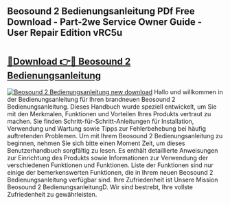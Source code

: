 ## Beosound 2 Bedienungsanleitung PDf Free Download - Part-2we Service Owner Guide - User Repair Edition vRC5u

# <h2><a href="http://df25x6.blite.top/?on=Beosound+2+Bedienungsanleitung">🔗Download 👉🔴 Beosound 2 Bedienungsanleitung</a></h2>

[![Beosound 2 Bedienungsanleitung new download](https://i.imgur.com/lujVjoI.png)](http://df25x6.blite.top/?on=Beosound+2+Bedienungsanleitung)
Hallo und willkommen in der Bedienungsanleitung für Ihren brandneuen Beosound 2 Bedienungsanleitung. Dieses Handbuch wurde speziell entwickelt, um Sie mit den Merkmalen, Funktionen und Vorteilen Ihres Produkts vertraut zu machen. Sie finden Schritt-für-Schritt-Anleitungen für Installation, Verwendung und Wartung sowie Tipps zur Fehlerbehebung bei häufig auftretenden Problemen. Um mit Ihrem Beosound 2 Bedienungsanleitung zu beginnen, nehmen Sie sich bitte einen Moment Zeit, um dieses Benutzerhandbuch sorgfältig zu lesen. Es enthält detaillierte Anweisungen zur Einrichtung des Produkts sowie Informationen zur Verwendung der verschiedenen Funktionen und Funktionen. Liste der Funktionen sind nur einige der bemerkenswerten Funktionen, die in Ihrem neuen Beosound 2 Bedienungsanleitung verfügbar sind. Ihre Zufriedenheit ist Unsere Mission Beosound 2 BedienungsanleitungD. Wir sind bestrebt, Ihre vollste Zufriedenheit zu gewährleisten.
